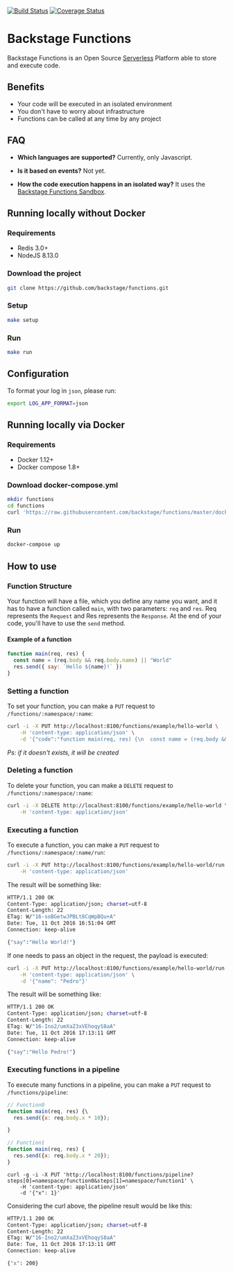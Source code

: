[![Build Status](https://travis-ci.org/globocom/functions.png?branch=master)](https://travis-ci.org/globocom/functions)
[![Coverage Status](https://coveralls.io/repos/github/globocom/functions/badge.svg?branch=master)](https://coveralls.io/github/globocom/functions?branch=master)

# Backstage Functions
Backstage Functions is an Open Source [Serverless](http://martinfowler.com/articles/serverless.html) Platform able to store and execute code.

## Benefits
- Your code will be executed in an isolated environment
- You don't have to worry about infrastructure
- Functions can be called at any time by any project

## FAQ
- **Which languages are supported?**
Currently, only Javascript.

- **Is it based on events?**
Not yet.

- **How the code execution happens in an isolated way?**
It uses the [Backstage Functions Sandbox](https://github.com/backstage/functions-sandbox).

## Running locally without Docker
### Requirements
- Redis 3.0+
- NodeJS 8.13.0

### Download the project
```bash
git clone https://github.com/backstage/functions.git
```

### Setup
```bash
make setup
```

### Run
```bash
make run
```

## Configuration

To format your log in `json`, please run:

```sh
export LOG_APP_FORMAT=json
```

## Running locally via Docker
### Requirements
- Docker 1.12+
- Docker compose 1.8+

### Download docker-compose.yml
```bash
mkdir functions
cd functions
curl 'https://raw.githubusercontent.com/backstage/functions/master/docker-compose.yml' > docker-compose.yml
```

### Run
```bash
docker-compose up
```

## How to use
### Function Structure
Your function will have a file, which you define any name you want, and it has to have a function called `main`, with two parameters: `req` and `res`. Req represents the `Request` and Res represents the `Response`.
At the end of your code, you'll have to use the `send` method.

#### Example of a function
```javascript
function main(req, res) {
  const name = (req.body && req.body.name) || "World"
  res.send({ say: `Hello ${name}!` })
}
```
### Setting a function

To set your function, you can make a `PUT` request to `/functions/:namespace/:name`:
```bash
curl -i -X PUT http://localhost:8100/functions/example/hello-world \
    -H 'content-type: application/json' \
    -d '{"code":"function main(req, res) {\n  const name = (req.body && req.body.name) || \"World\"\n  res.send({ say: `Hello ${name}! Nice meeting you...` })\n}\n"}'
```

*Ps: if it doesn't exists, it will be created*

### Deleting a function
To delete your function, you can make a `DELETE` request to `/functions/:namespace/:name`:
```bash
curl -i -X DELETE http://localhost:8100/functions/example/hello-world \
    -H 'content-type: application/json'
```

### Executing a function
To execute a function, you can make a `PUT` request to `/functions/:namespace/:name/run`:
```bash
curl -i -X PUT http://localhost:8100/functions/example/hello-world/run \
    -H 'content-type: application/json'
```

The result will be something like:
```bash
HTTP/1.1 200 OK
Content-Type: application/json; charset=utf-8
Content-Length: 22
ETag: W/"16-soBGetwJPBLt8CqWpBQu+A"
Date: Tue, 11 Oct 2016 16:51:04 GMT
Connection: keep-alive

{"say":"Hello World!"}
```

If one needs to pass an object in the request, the payload is executed:
```bash
curl -i -X PUT http://localhost:8100/functions/example/hello-world/run \
    -H 'content-type: application/json' \
    -d '{"name": "Pedro"}'
```

The result will be something like:
```bash
HTTP/1.1 200 OK
Content-Type: application/json; charset=utf-8
Content-Length: 22
ETag: W/"16-Ino2/umXaZ3xVEhoqyS8aA"
Date: Tue, 11 Oct 2016 17:13:11 GMT
Connection: keep-alive

{"say":"Hello Pedro!"}
```

### Executing functions in a pipeline

To execute many functions in a pipeline, you can make a `PUT` request to `/functions/pipeline`:
```javascript
// Function0
function main(req, res) {\
  res.send({x: req.body.x * 10});

}

// Function1
function main(req, res) {
  res.send({x: req.body.x * 20});
}
```

```
curl -g -i -X PUT 'http://localhost:8100/functions/pipeline?steps[0]=namespace/function0&steps[1]=namespace/function1' \
    -H 'content-type: application/json'
    -d '{"x": 1}'
```

Considering the curl above, the pipeline result would be like this:

```bash
HTTP/1.1 200 OK
Content-Type: application/json; charset=utf-8
Content-Length: 22
ETag: W/"16-Ino2/umXaZ3xVEhoqyS8aA"
Date: Tue, 11 Oct 2016 17:13:11 GMT
Connection: keep-alive

{"x": 200}
```
